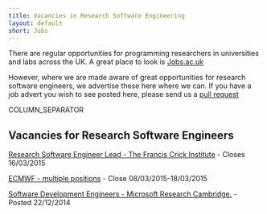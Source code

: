```yaml
---
title: Vacancies in Research Software Engineering
layout: default
short: Jobs
---
```


There are regular opportunities for programming researchers in universities and labs across the UK.
A great place to look is [Jobs.ac.uk](http://www.jobs.ac.uk/)

However, where we are made aware of great opportunities for research software engineers, we advertise these here where we can. If you have a job advert you wish to see posted here, please send us a [pull request](https://github.com/UKRSE/UKRSE.github.io) 

COLUMN_SEPARATOR

Vacancies for Research Software Engineers
-----------------------

[Research Software Engineer Lead - The Francis Crick Institute](http://www.crick.ac.uk/about-us/jobs/research-software-engineer-lead/) - Closes 16/03/2015

[ECMWF - multiple positions](http://www.ecmwf.int/en/about/jobs/jobs-ecmwf) - Close 08/03/2015-18/03/2015

[Software Development Engineers - Microsoft Research Cambridge.](https://careers.microsoft.com/jobdetails.aspx?ss=&pg=0&so=&rw=1&jid=166206) - Posted 22/12/2014
